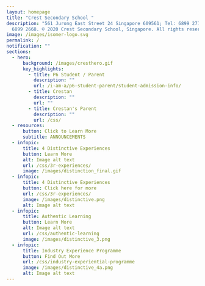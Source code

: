 ```yaml
---
layout: homepage
title: "Crest Secondary School "
description: "561 Jurong East Street 24 Singapore 609561; Tel: 6899 2779; Fax:
  6899 2668. © 2020 Crest Secondary School, Singapore. All rights reserved."
image: /images/isomer-logo.svg
permalink: /
notification: ""
sections:
  - hero:
      background: /images/cresthero.gif
      key_highlights:
        - title: P6 Student / Parent
          description: ""
          url: /i-am-a/p6-student-parent/student-admission-info/
        - title: Crestan
          description: ""
          url: ""
        - title: Crestan's Parent
          description: ""
          url: /css/
  - resources:
      button: Click to Learn More
      subtitle: ANNOUNCEMENTS
  - infopic:
      title: 4 Distinctive Experiences
      button: Learn More
      alt: Image alt text
      url: /css/3r-experiences/
      image: /images/distinction_final.gif
  - infopic:
      title: 4 Distinctive Experiences
      button: Click here for more
      url: /css/3r-experiences/
      image: /images/distinctive.png
      alt: Image alt text
  - infopic:
      title: Authentic Learning
      button: Learn More
      alt: Image alt text
      url: /css/authentic-learning
      image: /images/distinctive_3.png
  - infopic:
      title: Industry Experience Programme
      button: Find Out More
      url: /css/industry-experiential-programme
      image: /images/distinctive_4a.png
      alt: Image alt text
---
```

